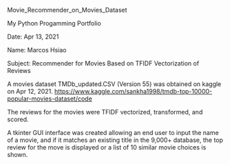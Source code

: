 Movie_Recommender_on_Movies_Dataset

My Python Progamming Portfolio

Date: Apr 13, 2021

Name: Marcos Hsiao

Subject: Recommender for Movies Based on TFIDF Vectorization of Reviews

A movies dataset TMDb_updated.CSV (Version 55) was obtained on kaggle on Apr 12, 2021. https://www.kaggle.com/sankha1998/tmdb-top-10000-popular-movies-dataset/code

The reviews for the movies were TFIDF vectorized, transformed, and scored.

A tkinter GUI interface was created allowing an end user to input the name of a movie, and if it matches an existing title in the 9,000+ database, the top review for the move is displayed or a list of 10 similar movie choices is shown.

